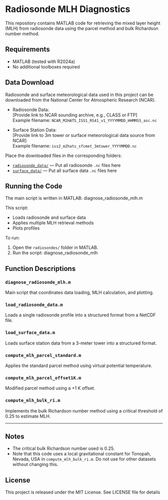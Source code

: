 # Radiosonde MLH Diagnostics

This repository contains MATLAB code for retrieving the mixed layer height (MLH) from radiosonde data using the parcel method and bulk Richardson number method.

## Requirements

- MATLAB (tested with R2024a)
- No additional toolboxes required
  
## Data Download

Radiosonde and surface meteorological data used in this project can be downloaded from the National Center for Atmospheric Research (NCAR).

- Radiosonde Data:  
  [Provide link to NCAR sounding archive, e.g., CLASS or FTP]  
  Example filename: `NCAR_M2HATS_ISS1_RS41_v1_YYYYMMDD_HHMMSS_asc.nc`

- Surface Station Data:  
  [Provide link to 3m tower or surface meteorological data source from NCAR]  
  Example filename: `iss2_m2hats_sfcmet_3mtower_YYYYMMDD.nc`

Place the downloaded files in the corresponding folders:

- [`radiosonde_data/`](./radiosonde_data/) — Put all radiosonde `.nc` files here  
- [`surface_data/`](./surface_data/) — Put all surface data `.nc` files here

## Running the Code

The main script is written in MATLAB:
diagnose_radiosonde_mlh.m

This script:
- Loads radiosonde and surface data
- Applies multiple MLH retrieval methods
- Plots profiles

To run:
1. Open the `radiosondes/` folder in MATLAB.
2. Run the script: diagnose_radiosonde_mlh
   
## Function Descriptions

### `diagnose_radiosonde_mlh.m`
Main script that coordinates data loading, MLH calculation, and plotting.

### `load_radiosonde_data.m`
Loads a single radiosonde profile into a structured format from a NetCDF file.

### `load_surface_data.m`
Loads surface station data from a 3-meter tower into a structured format.

### `compute_mlh_parcel_standard.m`
Applies the standard parcel method using virtual potential temperature.

### `compute_mlh_parcel_offset1K.m`
Modified parcel method using a +1 K offset.

### `compute_mlh_bulk_ri.m`
Implements the bulk Richardson number method using a critical threshold of 0.25 to estimate MLH.

---

## Notes

- The critical bulk Richardson number used is 0.25.
- Note that this code uses a local gravitational constant for Tonopah, Nevada, USA in `compute_mlh_bulk_ri.m`. Do not use for other datasets without changing this.

## License

This project is released under the MIT License. See LICENSE file for details

